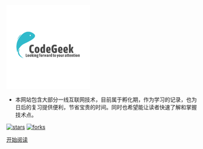 <img width="220px" src="./image/codegeek.png">


- 本网站包含大部分一线互联网技术，目前属于孵化期，作为学习的记录，也为日后的复习提供便利，节省宝贵的时间。同时也希望能让读者快速了解和掌握技术点。

<!--<span id="busuanzi_container_site_pv">Site View : <span id="busuanzi_value_site_pv">-->

[![stars](https://badgen.net/github/stars/CodeGeekLee/RoadToGrowth?icon=github&color=4ab8a1)](https://github.com/CodeGeekLee/RoadToGrowth) 
[![forks](https://badgen.net/github/forks/CodeGeekLee/RoadToGrowth?icon=github&color=4ab8a1)](https://github.com/CodeGeekLee/RoadToGrowth)

[开始阅读](README.md)